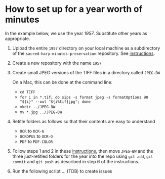 # How to set up for a year worth of minutes

In the example below, we use the year _1957_. Substitute other years as appropriate.

1. Upload the entire `1957` directory on your local machine as a subdirectory of the `sacred-harp-minutes-preservation` repository. See [instructions](https://github.com/sacred-harp-minutes/standard-git-commands).

2. Create a new repository with the name `1957`

3. Create small JPEG versions of the TIFF files in a directory called `JPEG-BW`

   On a Mac, this can be done at the command line:
     - `cd TIFF`
     - `for i in *.tif; do sips -s format jpeg -s formatOptions 90 "${i}" --out "${i%tif}jpg"; done`
     - `mkdir ../JPEG-BW`
     - `mv *.jpg ../JPEG-BW`

4. Retitle folders as follows so that their contents are easy to understand
   - `OCR` to `OCR-A`
   - `OCROPUS` to `OCR-O`
   - `PDF` to `PDF-COLOR`
   
5. Follow steps 1 and 2 in these [instructions](https://github.com/sacred-harp-minutes/standard-git-commands/blob/master/README.md), then move `JPEG-BW` and the three just-retitled folders for the year into the repo using `git add`, `git commit` and `git push` as described in step 6 of the instructions.

6. Run the following script ... (TDB) to create issues

